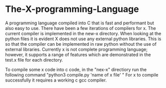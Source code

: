 # The-X-programming-Language
A programming language compiled into C that is fast and performant but also easy to use. There have been a few iterations of compilers for x. The current compiler is implemented in the new-x directory.
When looking at the python files it is evident X does not use any external python libraries. This is so that the compiler can be implemented in raw python without the use of external libraries.
Currently x is not complete programming language; however, it supports a range of features which are demonstrated in the test.x file for each directory.


To compile some x code into c code, in the "nex-x" directiory run the following command "python3 compile.py 'name of x file' "
For x to compile successfully it requires a working c gcc compiler.
